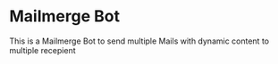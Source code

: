 # Mailmerge Bot
This is a Mailmerge Bot to send multiple Mails with dynamic content to multiple recepient

